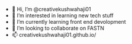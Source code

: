 - 👋 Hi, I’m @creativekushwahaji01
- 👀 I’m interested in learning new tech stuff
- 🌱 I’m currently learning front end devolopment
- 💞️ I’m looking to collaborate on FASTN 
- 📫 creativekushwahaji01.github.io/

<!---
creativekushwahaji01/creativekushwahaji01 is a ✨ special ✨ repository because its `README.md` (this file) appears on your GitHub profile.
You can click the Preview link to take a look at your changes.
--->
